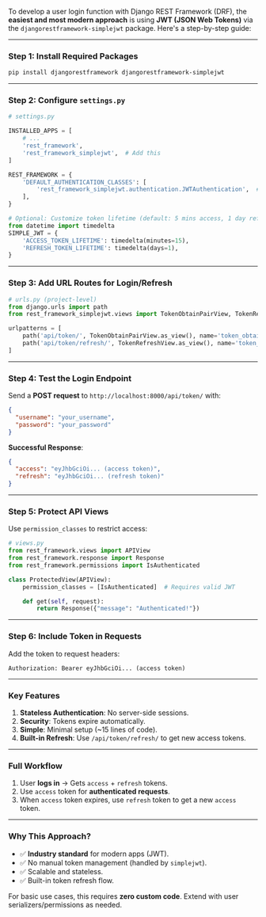 To develop a user login function with Django REST Framework (DRF), the **easiest and most modern approach** is using **JWT (JSON Web Tokens)** via the `djangorestframework-simplejwt` package. Here's a step-by-step guide:

---

### **Step 1: Install Required Packages**
```bash
pip install djangorestframework djangorestframework-simplejwt
```

---

### **Step 2: Configure `settings.py`**
```python
# settings.py

INSTALLED_APPS = [
    # ...
    'rest_framework',
    'rest_framework_simplejwt',  # Add this
]

REST_FRAMEWORK = {
    'DEFAULT_AUTHENTICATION_CLASSES': [
        'rest_framework_simplejwt.authentication.JWTAuthentication',  # Enable JWT
    ],
}

# Optional: Customize token lifetime (default: 5 mins access, 1 day refresh)
from datetime import timedelta
SIMPLE_JWT = {
    'ACCESS_TOKEN_LIFETIME': timedelta(minutes=15),
    'REFRESH_TOKEN_LIFETIME': timedelta(days=1),
}
```

---

### **Step 3: Add URL Routes for Login/Refresh**
```python
# urls.py (project-level)
from django.urls import path
from rest_framework_simplejwt.views import TokenObtainPairView, TokenRefreshView

urlpatterns = [
    path('api/token/', TokenObtainPairView.as_view(), name='token_obtain_pair'),  # Login
    path('api/token/refresh/', TokenRefreshView.as_view(), name='token_refresh'),  # Refresh token
]
```

---

### **Step 4: Test the Login Endpoint**
Send a **POST request** to `http://localhost:8000/api/token/` with:
```json
{
  "username": "your_username",
  "password": "your_password"
}
```

**Successful Response**:
```json
{
  "access": "eyJhbGciOi... (access token)",
  "refresh": "eyJhbGciOi... (refresh token)"
}
```

---

### **Step 5: Protect API Views**
Use `permission_classes` to restrict access:
```python
# views.py
from rest_framework.views import APIView
from rest_framework.response import Response
from rest_framework.permissions import IsAuthenticated

class ProtectedView(APIView):
    permission_classes = [IsAuthenticated]  # Requires valid JWT

    def get(self, request):
        return Response({"message": "Authenticated!"})
```

---

### **Step 6: Include Token in Requests**
Add the token to request headers:
```http
Authorization: Bearer eyJhbGciOi... (access token)
```

---

### **Key Features**
1. **Stateless Authentication**: No server-side sessions.
2. **Security**: Tokens expire automatically.
3. **Simple**: Minimal setup (~15 lines of code).
4. **Built-in Refresh**: Use `/api/token/refresh/` to get new access tokens.

---

### **Full Workflow**
1. User **logs in** → Gets `access` + `refresh` tokens.
2. Use `access` token for **authenticated requests**.
3. When `access` token expires, use `refresh` token to get a new `access` token.

---

### **Why This Approach?**
- ✅ **Industry standard** for modern apps (JWT).
- ✅ No manual token management (handled by `simplejwt`).
- ✅ Scalable and stateless.
- ✅ Built-in token refresh flow.

For basic use cases, this requires **zero custom code**. Extend with user serializers/permissions as needed.